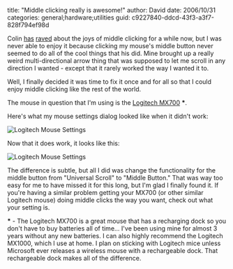 
title: "Middle clicking really is awesome!"
author: David
date: 2006/10/31
categories: general;hardware;utilities
guid: c9227840-ddcd-43f3-a3f7-828f794ef98d

Colin [has](http://www.colinneller.com/blog/TabsTabs.aspx) [raved](http://www.colinneller.com/blog/TaskbarMeetsTheMiddleClick.aspx) about the joys of middle clicking for a while now, but I was never able to enjoy it because clicking my mouse's middle button never seemed to do all of the cool things that his did. Mine brought up a really weird multi-directional arrow thing that was supposed to let me scroll in any direction I wanted - except that it rarely worked the way I wanted it to. 

Well, I finally decided it was time to fix it once and for all so that I could enjoy middle clicking like the rest of the world. 

The mouse in question that I'm using is the [Logitech MX700](http://froogle.google.com/froogle?q=mx700) __*__. 

Here's what my mouse settings dialog looked like when it didn't work: 

![Logitech Mouse Settings](https://s3.amazonaws.com/mohundro/blog/WindowsLiveWriter/Middleclickingreallyisawesome_B9C3/image%7B0%7D%5B4%5D.png)  

Now that it does work, it looks like this: 

![Logitech Mouse Settings](https://s3.amazonaws.com/mohundro/blog/WindowsLiveWriter/Middleclickingreallyisawesome_B9C3/image%7B0%7D%5B5%5D.png)  

The difference is subtle, but all I did was change the functionality for the middle button from "Universal Scroll" to "Middle Button." That was way too easy for me to have missed it for this long, but I'm glad I finally found it. If you're having a similar problem getting your MX700 (or other similar Logitech mouse) doing middle clicks the way you want, check out what your setting is. 

__*__ - The Logitech MX700 is a great mouse that has a recharging dock so you don't have to buy batteries all of time... I've been using mine for almost 3 years without any new batteries. I can also highly recommend the Logitech MX1000, which I use at home. I plan on sticking with Logitech mice unless Microsoft ever releases a wireless mouse with a rechargeable dock. That rechargeable dock makes all of the difference.

